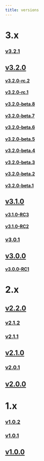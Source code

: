 ```yaml
---
title: versions
---
```


# 3.x
### [v3.2.1](https://github.com/EZ-Robotics/EZ-Template/releases/tag/v3.2.1)
## [v3.2.0](https://github.com/EZ-Robotics/EZ-Template/releases/tag/v3.2.0)
#### [v3.2.0-rc.2](https://github.com/EZ-Robotics/EZ-Template/releases/tag/v3.2.0-rc.2)
#### [v3.2.0-rc.1](https://github.com/EZ-Robotics/EZ-Template/releases/tag/v3.2.0-rc.1)
#### [v3.2.0-beta.8](https://github.com/EZ-Robotics/EZ-Template/releases/tag/v3.2.0-beta.8)
#### [v3.2.0-beta.7](https://github.com/EZ-Robotics/EZ-Template/releases/tag/v3.2.0-beta.7)
#### [v3.2.0-beta.6](https://github.com/EZ-Robotics/EZ-Template/releases/tag/v3.2.0-beta.6)
#### [v3.2.0-beta.5](https://github.com/EZ-Robotics/EZ-Template/releases/tag/v3.2.0-beta.5)
#### [v3.2.0-beta.4](https://github.com/EZ-Robotics/EZ-Template/releases/tag/v3.2.0-beta.4)
#### [v3.2.0-beta.3](https://github.com/EZ-Robotics/EZ-Template/releases/tag/v3.2.0-beta.3)
#### [v3.2.0-beta.2](https://github.com/EZ-Robotics/EZ-Template/releases/tag/v3.2.0-beta.2)
#### [v3.2.0-beta.1](https://github.com/EZ-Robotics/EZ-Template/releases/tag/v3.2.0-beta.1)
## [v3.1.0](https://github.com/EZ-Robotics/EZ-Template/releases/tag/v3.1.0)
#### [v3.1.0-RC3](https://github.com/EZ-Robotics/EZ-Template/releases/tag/v3.1.0-RC3)
#### [v3.1.0-RC2](https://github.com/EZ-Robotics/EZ-Template/releases/tag/v3.1.0-RC2)
### [v3.0.1](https://github.com/EZ-Robotics/EZ-Template/releases/tag/v3.0.1)
## [v3.0.0](https://github.com/EZ-Robotics/EZ-Template/releases/tag/v3.0.0)
#### [v3.0.0-RC1](https://github.com/EZ-Robotics/EZ-Template/releases/tag/v3.0.0-RC1)

# 2.x
## [v2.2.0](https://github.com/EZ-Robotics/EZ-Template/releases/tag/v2.2.0)
### [v2.1.2](https://github.com/EZ-Robotics/EZ-Template/releases/tag/v2.1.2)
### [v2.1.1](https://github.com/EZ-Robotics/EZ-Template/releases/tag/v2.1.1) 
## [v2.1.0](https://github.com/EZ-Robotics/EZ-Template/releases/tag/v2.1.0) 
### [v2.0.1](https://github.com/EZ-Robotics/EZ-Template/releases/tag/v2.0.1)
## [v2.0.0](https://github.com/EZ-Robotics/EZ-Template/releases/tag/v2.0.0)

# 1.x
### [v1.0.2](https://github.com/EZ-Robotics/EZ-Template/releases/tag/v1.0.2)
### [v1.0.1](https://github.com/EZ-Robotics/EZ-Template/releases/tag/v1.0.1)
## [v1.0.0](https://github.com/EZ-Robotics/EZ-Template/releases/tag/v1.0.0)

